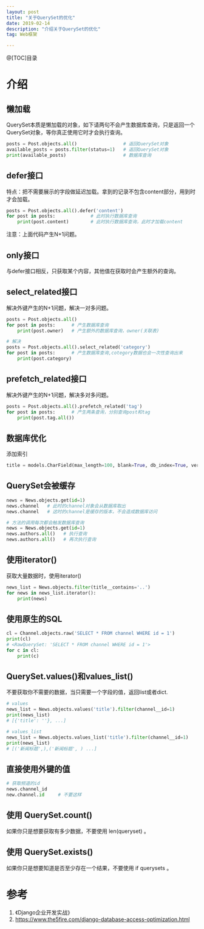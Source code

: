 ```yaml
---
layout: post
title: "关于QuerySet的优化"
date: 2019-02-14
description: "介绍关于QuerySet的优化"
tag: Web框架

---
```


@[TOC]目录


# 介绍

## 懒加载
QuerySet本质是懒加载的对象，如下请两句不会产生数据库查询，只是返回一个QuerySet对象，等你真正使用它时才会执行查询。
```python
posts = Post.objects.all()                 # 返回QuerySet对象
available_posts = posts.filter(status=1)   # 返回QuerySet对象
print(available_posts)                     # 数据库查询
```


## defer接口
特点：把不需要展示的字段做延迟加载。拿到的记录不包含content部分，用到时才会加载。
```python
posts = Post.objects.all().defer('content')
for post in posts:             # 此时执行数据库查询 
	print(post.content)        # 此时执行数据库查询，此时才加载content
```
注意：上面代码产生N+1问题。


## only接口
与defer接口相反，只获取某个内容，其他值在获取时会产生额外的查询。


## select_related接口
解决外键产生的N+1问题，解决一对多问题。
```python
posts = Post.objects.all()
for post in posts:      # 产生数据库查询
	print(post.owner)   # 产生额外的数据库查询，owner(关联表)

# 解决
posts = Post.objects.all().select_related('category')
for post in posts:      # 产生数据库查询,cotegory数据也会一次性查询出来
	print(post.category)
```


## prefetch_related接口
解决外键产生的N+1问题，解决多对多问题。
```python
posts = Post.objects.all().prefetch_related('tag')
for post in posts:      # 产生两条查询，分别查询post和tag
	print(post.tag.all())
```


## 数据库优化
添加索引
```python
title = models.CharField(max_length=100, blank=True, db_index=True, verbose_name=u'标题')
```

## QuerySet会被缓存
```python
news = News.objects.get(id=1)
news.channel   # 此时的channel对象会从数据库取出
news.channel   # 这时的channel是缓存的版本，不会造成数据库访问

# 方法的调用每次都会触发数据库查询
news = News.objects.get(id=1)
news.authors.all()   # 执行查询
news.authors.all()   # 再次执行查询
```


## 使用iterator()
获取大量数据时，使用iterator()
```python
news_list = News.objects.filter(title__contains='..')
for news in news_list.iterator():
    print(news)
```

## 使用原生的SQL
```python
cl = Channel.objects.raw('SELECT * FROM channel WHERE id = 1')
print(cl)
# <RawQuerySet: 'SELECT * FROM channel WHERE id = 1'>
for c in cl:
    print(c)
```

## QuerySet.values()和values_list()
不要获取你不需要的数据，当只需要一个字段的值，返回list或者dict.
```python
# values
news_list = News.objects.values('title').filter(channel__id=1)
print(news_list)
# [{'title': ''}, ...]

# values_list
news_list = News.objects.values_list('title').filter(channel__id=1)
print(news_list)
# [('新闻标题',),('新闻标题', ) ...]
```


## 直接使用外键的值
```python
# 获取频道的id
news.channel_id
new.channel.id     # 不要这样
```


## 使用 QuerySet.count()
如果你只是想要获取有多少数据，不要使用 len(queryset) 。

## 使用 QuerySet.exists()
如果你只是想要知道是否至少存在一个结果，不要使用 if querysets 。


# 参考
1. 《Django企业开发实战》
2. https://www.the5fire.com/django-database-access-optimization.html
